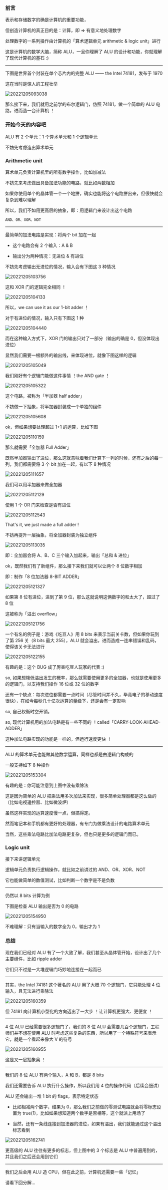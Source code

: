 ### 前言

表示和存储数字的确是计算机的重要功能，

但创造计算机的真正目的是：计算，即 => 有意义地处理数字

处理数字的一系列操作由计算机的「算术逻辑单元 arithmetic & logic unit」进行

这是计算机的数学大脑，简称 ALU，一旦你理解了 ALU 的设计和功能，你就理解了现代计算机的基石 :)

---

下图是世界首个封装在单个芯片内的完整 ALU —— the Intel 74181，发布于 1970

这在当时是惊人的工程壮举

![20221205093038](https://aliyun-oss-lpj.oss-cn-qingdao.aliyuncs.com/images/by-clipboard/20221205093038.png)

那么接下来，我们就用之前学的布尔逻辑门，仿照 74181，做一个简单的 ALU 电路，进而造一台计算机 ！

### 开始今天的内容吧

ALU 有 2 个单元：1 个算术单元和 1 个逻辑单元

不妨先考虑造出算术单元

### Arithmetic unit

算术单元负责计算机里的所有数字操作，比如加减法

不妨先来考虑做出具备加法功能的电路，就比如两数相加

如果你使用单个的晶体管一个一个地拼，确实也能将这个电路拼出来，但很快就会复杂到难以理解

所以，我们不如用更高层的抽象，即：用逻辑门来设计出这个电路

```txt
AND、OR、XOR、NOT
```

---

最简单的加法电路是实现：将两个 bit 加在一起

- 这个电路会有 2 个输入：A & B

- 输出分为两种情况：无进位 & 有进位

不妨先考虑输出无进位的情况，输入会有下图这 3 种情况

![20221205103756](https://aliyun-oss-lpj.oss-cn-qingdao.aliyuncs.com/images/by-clipboard/20221205103756.png)

这和 XOR 门的逻辑完全相同 ！

![20221205104133](https://aliyun-oss-lpj.oss-cn-qingdao.aliyuncs.com/images/by-clipboard/20221205104133.png)

所以，we can use it as our 1-bit adder ！

对于有进位的情况，输入只有下图这 1 种

![20221205104440](https://aliyun-oss-lpj.oss-cn-qingdao.aliyuncs.com/images/by-clipboard/20221205104440.png)

而在这种输入方式下，XOR 门的输出只对了一部分（输出的确是 0，但没体现出进位）

显然我们需要一根额外的输出线，来体现进位，就像下图这样的逻辑

![20221205105049](https://aliyun-oss-lpj.oss-cn-qingdao.aliyuncs.com/images/by-clipboard/20221205105049.png)

我们刚好有个逻辑门能做这件事情 ！the AND gate ！

![20221205105322](https://aliyun-oss-lpj.oss-cn-qingdao.aliyuncs.com/images/by-clipboard/20221205105322.png)

这个电路，被称为「半加器 half adder」

不妨做一下抽象，将半加器封装成一个单独的组件

![20221205105608](https://aliyun-oss-lpj.oss-cn-qingdao.aliyuncs.com/images/by-clipboard/20221205105608.png)

ok，但如果想要处理超过 1+1 的运算，比如下图

![20221205110159](https://aliyun-oss-lpj.oss-cn-qingdao.aliyuncs.com/images/by-clipboard/20221205110159.png)

那么就需要「全加器 Full Adder」

既然半加器输出了进位，那么这就意味着我们计算下一列的时候，还有之后的每一列，我们都需要将 3 个 bit 加在一起，有以下 8 种情况

![20221205111657](https://aliyun-oss-lpj.oss-cn-qingdao.aliyuncs.com/images/by-clipboard/20221205111657.png)

我们可以用半加器来做全加器

![20221205112129](https://aliyun-oss-lpj.oss-cn-qingdao.aliyuncs.com/images/by-clipboard/20221205112129.png)

使用 1 个 OR 门来检查是否有进位

![20221205112543](https://aliyun-oss-lpj.oss-cn-qingdao.aliyuncs.com/images/by-clipboard/20221205112543.png)

That's it, we just made a full adder !

不妨再提升一层抽象，将全加器封装为独立组件

![20221205113035](https://aliyun-oss-lpj.oss-cn-qingdao.aliyuncs.com/images/by-clipboard/20221205113035.png)

即：全加器会将 A、B、C 三个输入加起来，输出「总和 & 进位」

ok，既然我们有了新组件，那么接下来我们就可以让两个 8 位数字相加

即：制作「8 位加法器 8-BIT ADDER」

![20221205121327](https://aliyun-oss-lpj.oss-cn-qingdao.aliyuncs.com/images/by-clipboard/20221205121327.png)

如果第 8 位有进位，进到了第 9 位，那么这就说明这俩数字的和太大了，超过了 8 位

这被称为「溢出 overflow」

![20221205121756](https://aliyun-oss-lpj.oss-cn-qingdao.aliyuncs.com/images/by-clipboard/20221205121756.png)

一个有名的例子是：游戏《吃豆人》用 8 bits 来表示当前关卡数，但如果你玩到了第 256 关（8 bits 最大 255），ALU 就会溢出，进而造成一连串错误和乱码，使得该关卡无法进行

![20221205122155](https://aliyun-oss-lpj.oss-cn-qingdao.aliyuncs.com/images/by-clipboard/20221205122155.png)

有趣的是：这个 BUG 成了厉害吃豆人玩家的代表 :)

so, 如果想降低溢出发生的概率，那么就需要使用更多的全加器，也就是使用更多的逻辑门，以支持我们操作 16 位或 32 位的数字

还有一个缺点：每次进位都需要一点时间（尽管时间并不久，毕竟电子的移动速度很快），在如今每秒几十亿次运算的量级下，还是会有一定影响

so, 自己权衡时空开销。

so, 现代计算机用的加法电路是有一些不同的 ！called「CARRY-LOOK-AHEAD-ADDER」

这种加法电路实现的功能是一样的，但运行速度更快 ！

---

ALU 的算术单元也能做其他数学运算，同样也都是由逻辑门构成的

一般支持如下 8 种操作

![20221205153304](https://aliyun-oss-lpj.oss-cn-qingdao.aliyuncs.com/images/by-clipboard/20221205153304.png)

有趣的是：你可能注意到上图中没有乘除法

这是因为简单的 ALU 把乘法用多次加法来实现，很多简单处理器都是这么做的（比如电视遥控器、比如微波炉）

虽然这样实现的运算速度慢一点，但搞得定。

然而笔记本和手机都有更好的处理器，有专门为做乘法设计的电路算术单元

当然，这些乘法电路比加法电路更复杂，但也只是更多的逻辑门而已。

### Logic unit

接下来讲逻辑单元

逻辑单元负责执行逻辑操作，就比如之前讲过的 AND、OR、XOR、NOT

它也能做简单的数值测试，比如判断一个数字是不是负数

---

仍然以 8 bits 计算为例

下图是检查 ALU 输出是否为 0 的电路

![20221205154950](https://aliyun-oss-lpj.oss-cn-qingdao.aliyuncs.com/images/by-clipboard/20221205154950.png)

不难理解：只有当输入的数字全为 0，输出才为 1

### 总结

现在我们已经对 ALU 有了一个大致了解，我们甚至从晶体管开始，设计出了几个主要组件，比如 ripple adder

它们只不过是一大堆逻辑门巧妙地连接在一起而已

---

其实，the Intel 74181 这个著名的 ALU 用了大概 70 个逻辑门，它只能处理 4 位输入，且无法进行乘除法

![20221205160359](https://aliyun-oss-lpj.oss-cn-qingdao.aliyuncs.com/images/by-clipboard/20221205160359.png)

但 74181 向计算机小型化的方向迈出了一大步 ！让计算机更强大、更便宜 ！

---

4 位 ALU 已经需要很多逻辑门了，我们的 8 位 ALU 会需要几百个逻辑门，工程师们并不想在使用 ALU 时考虑这些复杂的东西，所以用了一个特殊符号来表示它，就是一个看起来像大 V 的符号

![20221205160955](https://aliyun-oss-lpj.oss-cn-qingdao.aliyuncs.com/images/by-clipboard/20221205160955.png)

这是又一层抽象奥 ！

---

我们的 8 位 ALU 有两个输入，A 和 B，都是 8 bits

我们还需要告诉 ALU 执行什么操作，所以我们用 4 位的操作代码（后续会细讲）

ALU 还会输出一堆 1 bit 的 flags，表示特定状态

- 比如相减两个数字，结果为 0，那么我们之前做的零测试电路就会将零标志设置为 true(1)，比如如果想知道两个数字是否相等，这个就派上用场了

- 当然，还有一条线连接到加法器的进位，如果有溢出，我们就能通过这个溢出标志看到

![20221205162741](https://aliyun-oss-lpj.oss-cn-qingdao.aliyuncs.com/images/by-clipboard/20221205162741.png)

更高级的 ALU 往往有更多的标志，但上图中的 3 个标志是 ALU 中普遍用到的，并且我们之后还会用到它们

---

我们之后会用 ALU 造 CPU，但在此之前，计算机还需要一些「记忆」

请看下回分解...

